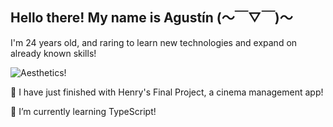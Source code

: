 ## Hello there! My name is Agustín (～￣▽￣)～
I'm 24 years old, and raring to learn new technologies and expand on already known skills!

![Aesthetics!](https://i.pinimg.com/originals/c7/40/08/c740083e9f9e8a64653b1931cd507ab3.gif)

🔭 I have just finished with Henry's Final Project, a cinema management app!

🌱 I’m currently learning TypeScript!

<!--
**EbiMania/EbiMania** is a ✨ _special_ ✨ repository because its `README.md` (this file) appears on your GitHub profile.

Here are some ideas to get you started:

- 🔭 I’m currently working on ...
- 🌱 I’m currently learning ...
- 👯 I’m looking to collaborate on ...
- 🤔 I’m looking for help with ...
- 💬 Ask me about ...
- 📫 How to reach me: ...
- 😄 Pronouns: ...
- ⚡ Fun fact: ...
-->
